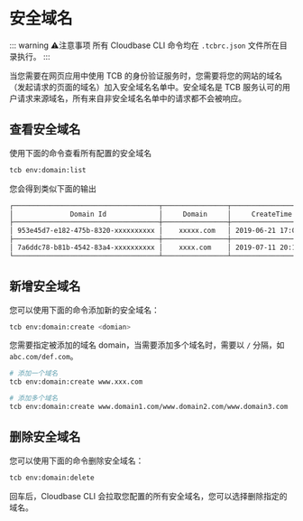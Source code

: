 # 安全域名

::: warning ⚠️注意事项
所有 Cloudbase CLI 命令均在 `.tcbrc.json` 文件所在目录执行。
:::

当您需要在网页应用中使用 TCB 的身份验证服务时，您需要将您的网站的域名（发起请求的页面的域名）加入安全域名名单中。安全域名是 TCB 服务认可的用户请求来源域名，所有来自非安全域名名单中的请求都不会被响应。

## 查看安全域名

使用下面的命令查看所有配置的安全域名

```sh
tcb env:domain:list
```

您会得到类似下面的输出

```sh
┌────────────────────────────────────┬────────────────┬─────────────────────┬────────┐
│              Domain Id             │     Domain     │     CreateTime      │ Status │
├────────────────────────────────────┼────────────────┼─────────────────────┼────────┤
│ 953e45d7-e182-475b-8320-xxxxxxxxxx │    xxxxx.com   │ 2019-06-21 17:04:00 │  启用中 │
├────────────────────────────────────┼────────────────┼─────────────────────┼────────┤
│ 7a6ddc78-b81b-4542-83a4-xxxxxxxxxx │    xxxx.com    │ 2019-07-11 20:14:08 │  启用中 │
└────────────────────────────────────┴────────────────┴─────────────────────┴────────┘
```

## 新增安全域名

您可以使用下面的命令添加新的安全域名：

```sh
tcb env:domain:create <domian>
```

您需要指定被添加的域名 domain，当需要添加多个域名时，需要以 `/` 分隔，如 `abc.com/def.com`。

```sh
# 添加一个域名
tcb env:domain:create www.xxx.com

# 添加多个域名
tcb env:domain:create www.domain1.com/www.domain2.com/www.domain3.com
```

## 删除安全域名

您可以使用下面的命令删除安全域名：

```sh
tcb env:domain:delete
```

回车后，Cloudbase CLI 会拉取您配置的所有安全域名，您可以选择删除指定的域名。
